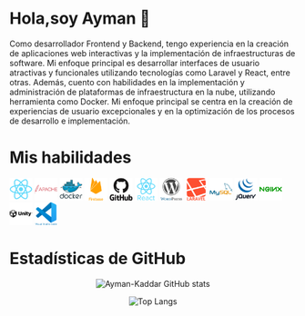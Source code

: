 ### <h1>Hola,soy Ayman 👋</h1>

Como desarrollador Frontend y Backend, tengo experiencia en la creación de aplicaciones web interactivas y la implementación de infraestructuras de software. Mi enfoque principal es desarrollar interfaces de usuario atractivas y funcionales utilizando tecnologías como Laravel y React, entre otras. Además, cuento con habilidades en la implementación y administración de plataformas de infraestructura en la nube, utilizando herramienta como Docker. Mi enfoque principal se centra en la creación de experiencias de usuario excepcionales y en la optimización de los procesos de desarrollo e implementación.

<h1>Mis habilidades</h1>
<div aling="left">
  <div>
    <img src="https://github.com/devicons/devicon/blob/master/icons/react/react-original.svg" width="40" height="40">
    <img src="https://github.com/devicons/devicon/blob/master/icons/apache/apache-line-wordmark.svg" width="40" height="40">
    <img src="https://github.com/devicons/devicon/blob/master/icons/docker/docker-original-wordmark.svg" width="40" height="40">
    <img src="https://github.com/devicons/devicon/blob/master/icons/firebase/firebase-plain-wordmark.svg" width="40" height="40">
    <img src="https://github.com/devicons/devicon/blob/master/icons/github/github-original-wordmark.svg" width="40" height="40">
   <img src="https://github.com/devicons/devicon/blob/master/icons/react/react-original-wordmark.svg" width="40" height="40">
   <img src="https://github.com/devicons/devicon/blob/master/icons/wordpress/wordpress-original.svg" width="40" height="40">
   <img src="https://github.com/devicons/devicon/blob/master/icons/laravel/laravel-plain-wordmark.svg" width="40" height="40">
   <img src="https://github.com/devicons/devicon/blob/master/icons/mysql/mysql-original-wordmark.svg" width="40" height="40">
   <img src="https://github.com/devicons/devicon/blob/master/icons/jquery/jquery-original-wordmark.svg" width="40" height="40">
   <img src="https://github.com/devicons/devicon/blob/master/icons/nginx/nginx-original.svg" width="40" height="40">
   <img src="https://github.com/devicons/devicon/blob/master/icons/unity/unity-original-wordmark.svg" width="40" height="40">
   <img src="https://github.com/devicons/devicon/blob/master/icons/vscode/vscode-original-wordmark.svg" width="40" height="40">
</div>

<h1>Estadísticas de GitHub</h1>

<div align="center" dir="auto">
  
![Ayman-Kaddar GitHub stats](https://github-readme-stats.vercel.app/api?username=ayman-kaddar&show_icons=true&theme=radical)

![Top Langs](https://github-readme-stats.vercel.app/api/top-langs/?username=ayman-kaddar&hide_progress=true)
</div>



<!--
**Ayman-Kaddar/Ayman-Kaddar** is a ✨ _special_ ✨ repository because its `README.md` (this file) appears on your GitHub profile.

Here are some ideas to get you started:

- 🔭 I’m currently working on ...
- 🌱 I’m currently learning ...
- 👯 I’m looking to collaborate on ...
- 🤔 I’m looking for help with ...
- 💬 Ask me about ...
- 📫 How to reach me: ...
- 😄 Pronouns: ...
- ⚡ Fun fact: ...
-->
